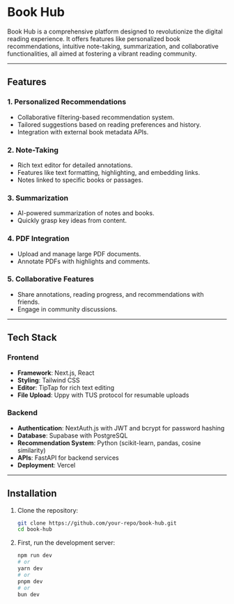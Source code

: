 # Book Hub

Book Hub is a comprehensive platform designed to revolutionize the digital reading experience. It offers features like personalized book recommendations, intuitive note-taking, summarization, and collaborative functionalities, all aimed at fostering a vibrant reading community.

---

## Features

### 1. Personalized Recommendations
- Collaborative filtering-based recommendation system.
- Tailored suggestions based on reading preferences and history.
- Integration with external book metadata APIs.

### 2. Note-Taking
- Rich text editor for detailed annotations.
- Features like text formatting, highlighting, and embedding links.
- Notes linked to specific books or passages.

### 3. Summarization
- AI-powered summarization of notes and books.
- Quickly grasp key ideas from content.

### 4. PDF Integration
- Upload and manage large PDF documents.
- Annotate PDFs with highlights and comments.

### 5. Collaborative Features
- Share annotations, reading progress, and recommendations with friends.
- Engage in community discussions.

---

## Tech Stack

### Frontend
- **Framework**: Next.js, React
- **Styling**: Tailwind CSS
- **Editor**: TipTap for rich text editing
- **File Upload**: Uppy with TUS protocol for resumable uploads

### Backend
- **Authentication**: NextAuth.js with JWT and bcrypt for password hashing
- **Database**: Supabase with PostgreSQL
- **Recommendation System**: Python (scikit-learn, pandas, cosine similarity)
- **APIs**: FastAPI for backend services
- **Deployment**: Vercel

---

## Installation

1. Clone the repository:
   ```bash
   git clone https://github.com/your-repo/book-hub.git
   cd book-hub

2. First, run the development server:

    ```bash
    npm run dev
    # or
    yarn dev
    # or
    pnpm dev
    # or
    bun dev